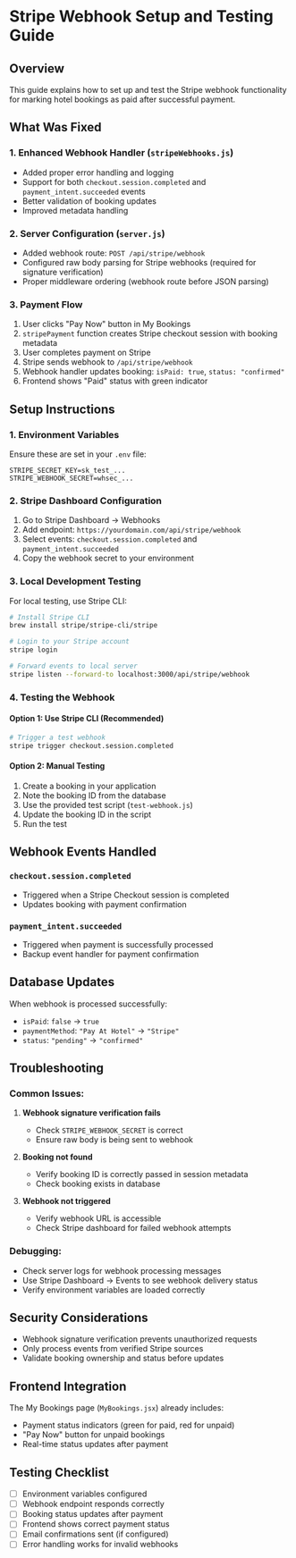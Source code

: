 # Stripe Webhook Setup and Testing Guide

## Overview
This guide explains how to set up and test the Stripe webhook functionality for marking hotel bookings as paid after successful payment.

## What Was Fixed

### 1. Enhanced Webhook Handler (`stripeWebhooks.js`)
- Added proper error handling and logging
- Support for both `checkout.session.completed` and `payment_intent.succeeded` events
- Better validation of booking updates
- Improved metadata handling

### 2. Server Configuration (`server.js`)
- Added webhook route: `POST /api/stripe/webhook`
- Configured raw body parsing for Stripe webhooks (required for signature verification)
- Proper middleware ordering (webhook route before JSON parsing)

### 3. Payment Flow
1. User clicks "Pay Now" button in My Bookings
2. `stripePayment` function creates Stripe checkout session with booking metadata
3. User completes payment on Stripe
4. Stripe sends webhook to `/api/stripe/webhook`
5. Webhook handler updates booking: `isPaid: true`, `status: "confirmed"`
6. Frontend shows "Paid" status with green indicator

## Setup Instructions

### 1. Environment Variables
Ensure these are set in your `.env` file:
```env
STRIPE_SECRET_KEY=sk_test_...
STRIPE_WEBHOOK_SECRET=whsec_...
```

### 2. Stripe Dashboard Configuration
1. Go to Stripe Dashboard → Webhooks
2. Add endpoint: `https://yourdomain.com/api/stripe/webhook`
3. Select events: `checkout.session.completed` and `payment_intent.succeeded`
4. Copy the webhook secret to your environment

### 3. Local Development Testing
For local testing, use Stripe CLI:
```bash
# Install Stripe CLI
brew install stripe/stripe-cli/stripe

# Login to your Stripe account
stripe login

# Forward events to local server
stripe listen --forward-to localhost:3000/api/stripe/webhook
```

### 4. Testing the Webhook

#### Option 1: Use Stripe CLI (Recommended)
```bash
# Trigger a test webhook
stripe trigger checkout.session.completed
```

#### Option 2: Manual Testing
1. Create a booking in your application
2. Note the booking ID from the database
3. Use the provided test script (`test-webhook.js`)
4. Update the booking ID in the script
5. Run the test

## Webhook Events Handled

### `checkout.session.completed`
- Triggered when a Stripe Checkout session is completed
- Updates booking with payment confirmation

### `payment_intent.succeeded`
- Triggered when payment is successfully processed
- Backup event handler for payment confirmation

## Database Updates
When webhook is processed successfully:
- `isPaid`: `false` → `true`
- `paymentMethod`: `"Pay At Hotel"` → `"Stripe"`
- `status`: `"pending"` → `"confirmed"`

## Troubleshooting

### Common Issues:
1. **Webhook signature verification fails**
   - Check `STRIPE_WEBHOOK_SECRET` is correct
   - Ensure raw body is being sent to webhook

2. **Booking not found**
   - Verify booking ID is correctly passed in session metadata
   - Check booking exists in database

3. **Webhook not triggered**
   - Verify webhook URL is accessible
   - Check Stripe dashboard for failed webhook attempts

### Debugging:
- Check server logs for webhook processing messages
- Use Stripe Dashboard → Events to see webhook delivery status
- Verify environment variables are loaded correctly

## Security Considerations
- Webhook signature verification prevents unauthorized requests
- Only process events from verified Stripe sources
- Validate booking ownership and status before updates

## Frontend Integration
The My Bookings page (`MyBookings.jsx`) already includes:
- Payment status indicators (green for paid, red for unpaid)
- "Pay Now" button for unpaid bookings
- Real-time status updates after payment

## Testing Checklist
- [ ] Environment variables configured
- [ ] Webhook endpoint responds correctly
- [ ] Booking status updates after payment
- [ ] Frontend shows correct payment status
- [ ] Email confirmations sent (if configured)
- [ ] Error handling works for invalid webhooks
